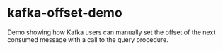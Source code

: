 # kafka-offset-demo
Demo showing how Kafka users can manually set the offset of the next consumed message with a call to the query procedure.
